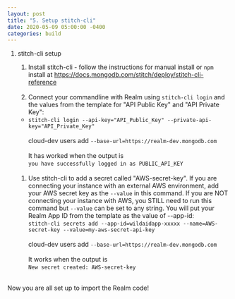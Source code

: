 ```yaml
---
layout: post
title: "5. Setup stitch-cli"
date: 2020-05-09 05:00:00 -0400
categories: build
---
```


1. stitch-cli setup
   1. Install stitch-cli - follow the instructions for manual install or `npm` install at <A HREF="https://docs.mongodb.com/stitch/deploy/stitch-cli-reference/" _target="blank">https://docs.mongodb.com/stitch/deploy/stitch-cli-reference</A><BR><BR>
   1. Connect your commandline with Realm using `stitch-cli login` and the values from the template for "API Public Key" and "API Private Key":<BR>
   - `stitch-cli login --api-key="API_Public_Key" --private-api-key="API_Private_Key"`<BR><BR>
      cloud-dev users add `--base-url=https://realm-dev.mongodb.com`<BR><BR>
      It has worked when the output is <BR>`you have successfully logged in as PUBLIC_API_KEY`<BR><BR>

   1. Use stitch-cli to add a secret called "AWS-secret-key". If you are connecting your instance with an external AWS environment, add your AWS secret key as the `--value` in this command. If you are NOT connecting your instance with AWS, you STILL need to run this command but `--value` can be set to any string. 
   You will put your Realm App ID from the template as the value of --app-id:<BR>
      `stitch-cli secrets add --app-id=wildaidapp-xxxxx --name=AWS-secret-key --value=my-aws-secret-api-key`<BR><BR>
      cloud-dev users add `--base-url=https://realm-dev.mongodb.com`<BR><BR>
      It works when the output is <BR>`New secret created: AWS-secret-key`<BR><BR>

Now you are all set up to import the Realm code!
